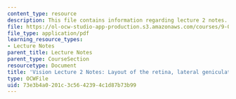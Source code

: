 ```yaml
---
content_type: resource
description: This file contains information regarding lecture 2 notes.
file: https://ol-ocw-studio-app-production.s3.amazonaws.com/courses/9-04-sensory-systems-fall-2013/73e3b4a0201c3c5642394c1d87b73b99_MIT9_04F13_Vis2.pdf
file_type: application/pdf
learning_resource_types:
- Lecture Notes
parent_title: Lecture Notes
parent_type: CourseSection
resourcetype: Document
title: 'Vision Lecture 2 Notes: Layout of the retina, lateral geniculate nucleus'
type: OCWFile
uid: 73e3b4a0-201c-3c56-4239-4c1d87b73b99
---
```

